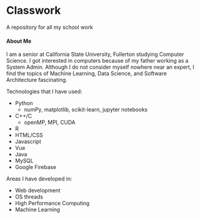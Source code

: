 # Classwork

A repository for all my school work

#### About Me
I am a senior at California State University, Fullerton studying Computer Science. I got interested in computers because of my father working as a System Admin. Although I do not consider myself nowhere near an expert, I find the topics of Machine Learning, Data Science, and Software Architecture fascinating. 

Technologies that I have used:
- Python
  - numPy, matplotlib, scikit-learn, jupyter notebooks
- C++/C
  - openMP, MPI, CUDA
- R
- HTML/CSS
- Javascript
- Vue
- Java
- MySQL
- Google Firebase

Areas I have developed in:
- Web development
- OS threads
- High Performance Computing
- Machine Learning
